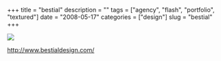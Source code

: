 +++
title = "bestial"
description = ""
tags = ["agency", "flash", "portfolio", "textured"]
date = "2008-05-17"
categories = ["design"]
slug = "bestial"
+++


 

  <div id="screens-thumbs" class="clearfix">
    <div class="txt-center" id="design-submission"><a href="http://www.bestialdesign.com/"><img id='bluga-thumbnail-1254' class='bluga-thumbnail large' src='//konigi.com/media/bluga/
wt482f1151f1978_0.jpg'/></a></div>  
  </div>   
<p><a href="http://www.bestialdesign.com/">http://www.bestialdesign.com/</a></p>




